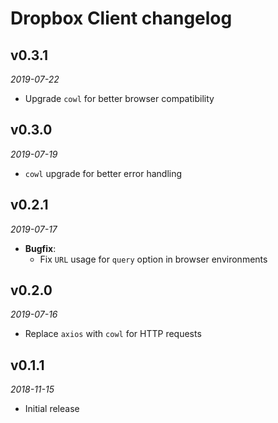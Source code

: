 # Dropbox Client changelog

## v0.3.1
_2019-07-22_

 * Upgrade `cowl` for better browser compatibility

## v0.3.0
_2019-07-19_

 * `cowl` upgrade for better error handling

## v0.2.1
_2019-07-17_

 * **Bugfix**:
   * Fix `URL` usage for `query` option in browser environments

## v0.2.0
_2019-07-16_

 * Replace `axios` with `cowl` for HTTP requests

## v0.1.1
_2018-11-15_

 * Initial release
